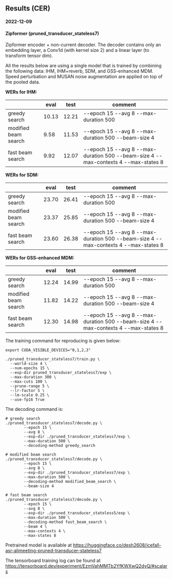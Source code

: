 ## Results (CER)

#### 2022-12-09

#### Zipformer (pruned_transducer_stateless7)

Zipformer encoder + non-current decoder. The decoder
contains only an embedding layer, a Conv1d (with kernel size 2) and a linear
layer (to transform tensor dim).

All the results below are using a single model that is trained by combining the following
data: IHM, IHM+reverb, SDM, and GSS-enhanced MDM. Speed perturbation and MUSAN noise
augmentation are applied on top of the pooled data.

**WERs for IHM:**

|                           | eval | test | comment                                  |
|---------------------------|------------|------------|------------------------------------------|
| greedy search             |  10.13  |  12.21  | --epoch 15 --avg 8 --max-duration 500 |
| modified beam search      |  9.58  |  11.53  | --epoch 15 --avg 8 --max-duration 500 --beam-size 4 |
| fast beam search          |  9.92  |  12.07  | --epoch 15 --avg 8 --max-duration 500 --beam-size 4 --max-contexts 4 --max-states 8 |

**WERs for SDM:**

|                           | eval | test | comment                                  |
|---------------------------|------------|------------|------------------------------------------|
| greedy search             |  23.70  |  26.41  | --epoch 15 --avg 8 --max-duration 500 |
| modified beam search      |  23.37  |  25.85  | --epoch 15 --avg 8 --max-duration 500 --beam-size 4 |
| fast beam search          |  23.60  |  26.38  | --epoch 15 --avg 8 --max-duration 500 --beam-size 4 --max-contexts 4 --max-states 8 |

**WERs for GSS-enhanced MDM:**

|                           | eval | test | comment                                  |
|---------------------------|------------|------------|------------------------------------------|
| greedy search             |  12.24  |  14.99  | --epoch 15 --avg 8 --max-duration 500 |
| modified beam search      |  11.82  |  14.22  | --epoch 15 --avg 8 --max-duration 500 --beam-size 4 |
| fast beam search          |  12.30  |  14.98  | --epoch 15 --avg 8 --max-duration 500 --beam-size 4 --max-contexts 4 --max-states 8 |

The training command for reproducing is given below:

```
export CUDA_VISIBLE_DEVICES="0,1,2,3"

./pruned_transducer_stateless7/train.py \
  --world-size 4 \
  --num-epochs 15 \
  --exp-dir pruned_transducer_stateless7/exp \
  --max-duration 300 \
  --max-cuts 100 \
  --prune-range 5 \
  --lr-factor 5 \
  --lm-scale 0.25 \
  --use-fp16 True
```

The decoding command is:
```
# greedy search
./pruned_transducer_stateless7/decode.py \
        --epoch 15 \
        --avg 8 \
        --exp-dir ./pruned_transducer_stateless7/exp \
        --max-duration 500 \
        --decoding-method greedy_search

# modified beam search
./pruned_transducer_stateless7/decode.py \
        --epoch 15 \
        --avg 8 \
        --exp-dir ./pruned_transducer_stateless7/exp \
        --max-duration 500 \
        --decoding-method modified_beam_search \
        --beam-size 4

# fast beam search
./pruned_transducer_stateless7/decode.py \
        --epoch 15 \
        --avg 8 \
        --exp-dir ./pruned_transducer_stateless5/exp \
        --max-duration 500 \
        --decoding-method fast_beam_search \
        --beam 4 \
        --max-contexts 4 \
        --max-states 8
```

Pretrained model is available at <https://huggingface.co/desh2608/icefall-asr-alimeeting-pruned-transducer-stateless7>

The tensorboard training log can be found at
<https://tensorboard.dev/experiment/EzmVahMMTb2YfKWXwQ2dyQ/#scalars>
